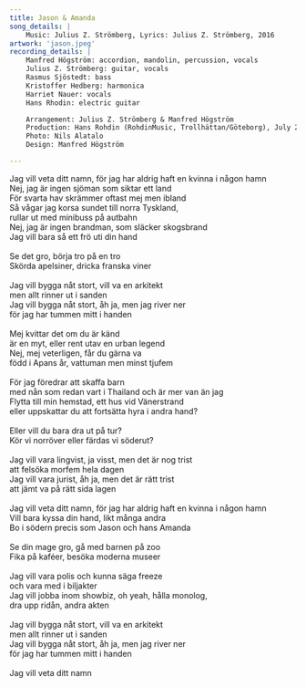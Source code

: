 ```yaml
---
title: Jason & Amanda
song_details: |
    Music: Julius Z. Strömberg, Lyrics: Julius Z. Strömberg, 2016
artwork: 'jason.jpeg'
recording_details: |
    Manfred Högström: accordion, mandolin, percussion, vocals
    Julius Z. Strömberg: guitar, vocals
    Rasmus Sjöstedt: bass
    Kristoffer Hedberg: harmonica
    Harriet Nauer: vocals
    Hans Rhodin: electric guitar

    Arrangement: Julius Z. Strömberg & Manfred Högström
    Production: Hans Rohdin (RohdinMusic, Trollhättan/Göteborg), July 2017 - April 2018
    Photo: Nils Alatalo
    Design: Manfred Högström

---
```


Jag vill veta ditt namn, för jag har aldrig haft en kvinna i någon hamn\
Nej, jag är ingen sjöman som siktar ett land\
För svarta hav skrämmer oftast mej men ibland\
Så vågar jag korsa sundet till norra Tyskland,\
rullar ut med minibuss på autbahn\
Nej, jag är ingen brandman, som släcker skogsbrand\
Jag vill bara så ett frö uti din hand\
\
Se det gro, börja tro på en tro\
Skörda apelsiner, dricka franska viner\
\
Jag vill bygga nåt stort, vill va en arkitekt\
men allt rinner ut i sanden\
Jag vill bygga nåt stort, åh ja, men jag river ner\
för jag har tummen mitt i handen\
\
Mej kvittar det om du är känd\
är en myt, eller rent utav en urban legend\
Nej, mej veterligen, får du gärna va\
född i Apans år, vattuman men minst tjufem\
\
För jag föredrar att skaffa barn\
med nån som redan vart i Thailand och är mer van än jag\
Flytta till min hemstad, ett hus vid Vänerstrand\
eller uppskattar du att fortsätta hyra i andra hand?\
\
Eller vill du bara dra ut på tur?\
Kör vi norröver eller färdas vi söderut?\
\
Jag vill vara lingvist, ja visst, men det är nog trist\
att felsöka morfem hela dagen\
Jag vill vara jurist, åh ja, men det är rätt trist\
att jämt va på rätt sida lagen\
\
Jag vill veta ditt namn, för jag har aldrig haft en kvinna i någon hamn\
Vill bara kyssa din hand, likt många andra\
Bo i södern precis som Jason och hans Amanda\
\
Se din mage gro, gå med barnen på zoo\
Fika på kaféer, besöka moderna museer\
\
Jag vill vara polis och kunna säga freeze\
och vara med i biljakter\
Jag vill jobba inom showbiz, oh yeah, hålla monolog,\
dra upp ridån, andra akten\
\
Jag vill bygga nåt stort, vill va en arkitekt\
men allt rinner ut i sanden\
Jag vill bygga nåt stort, åh ja, men jag river ner\
för jag har tummen mitt i handen\
\
Jag vill veta ditt namn